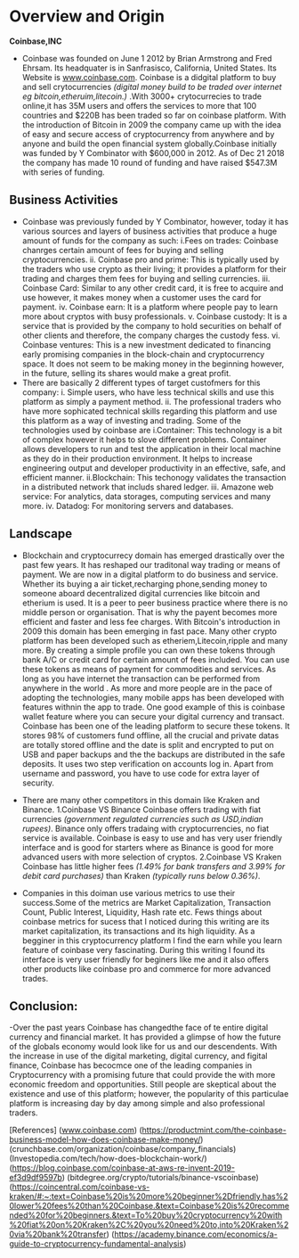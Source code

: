 
# Overview and Origin
**Coinbase,INC** 
- Coinbase was founded on June 1 2012 by Brian Armstrong and Fred Ehrsam. Its headquater is in Sanfrasisco, California, United States. Its Website is www.coinbase.com. Coinbase is a didgital platform to buy and sell crytocurrencies *(digital money build to be traded over internet eg bitcoin,etheruim,litecoin.)* .With 3000+ crytocurrecies to trade online,it has 35M users and offers the services to more that 100 countries and $220B has been traded so far on coinbase platform. With the introduction of Bitcoin in 2009 the company came up with the idea of easy and secure access of cryptocurrency from anywhere and by anyone and build the open financial system globally.Coinbase initially was funded by Y Combinator  with $600,000 in 2012. As of Dec 21 2018 the company has made 10 round of funding and have raised $547.3M with series of funding.
## Business Activities
- Coinbase was previously funded by Y Combinator, however, today it has various sources and layers of business activities that produce a huge amount of funds for the company as such: i.Fees on trades: Coinbase chanrges certain amount of fees for buying and selling cryptocurrencies. ii. Coinbase pro and prime: This is typically used by the traders who use crypto as their living; it provides a platform for their trading and charges them fees for buying and selling currencies. iii. Coinbase Card: Similar to any other credit card, it is free to acquire and use however, it makes money when a customer uses the card for payment. iv. Coinbase earn: It is a platform where people pay to learn more about cryptos with busy professionals. v. Coinbase custody: It is a service that is provided by the company to hold securities on behalf of other clients and therefore, the company charges the custody fess. vi. Coinbase ventures: This is a new investment dedicated to financing early promising companies in the block-chain and cryptocurrency space. It does not seem to  be making money in the beginning however, in the future, selling its shares would make a great profit.
- There are basically 2 different types of target custofmers for this company: i. Simple users, who have less technical skills and use this platform as simply a payment method. ii. The professional traders who have more sophicated technical skills regarding this platform and use this platform as a way of investing and trading. 
Some of the technologies used by coinbase are i.Container:  This technology is a bit of complex however it helps to slove different problems. Container allows developers to run and test the application in their local machine as they do in their production environment. It helps to increase engineering output and developer productivity in an effective, safe, and efficient manner. ii.Blockchain: This techonogy validates the transaction in a distributed network that includs shared ledger. iii. Amazone web service: For analytics, data storages, computing services and many more. iv. Datadog: For monitoring servers and databases.

## Landscape
- Blockchain and cryptocurrecy  domain has emerged drastically over the past few years. It has reshaped our traditonal way trading or means of payment. We are now in a digital platform to do business and service. Whether its buying a air ticket,recharging phone,sending money to someone aboard decentralized digital currencies like bitcoin and etherium is used. It is a peer to peer business practice where there is no middle person or organisation. That is why the payent becomes more efficient and faster and less fee charges. With Bitcoin's introduction in 2009 this domain has been emerging in fast pace. Many other crypto platform has been developed such as etheriem,Litecoin,ripple and many more. By creating a simple profile you can own these tokens through bank A/C or credit card for certain amount of fees included. You can use these tokens as means of payment for commodities and services. As long as you have internet the transaction can be performed from anywhere in the world . As more and more people are in the pace of adopting the technologies, many mobile apps has been developed with features withnin the app to trade. One good example of this is coinbase wallet feature where you can secure your digital currency and transact. Coinbase has been one of the leading platform to secure these tokens. It stores 98% of customers fund offline, all the crucial and private datas are totally stored offline and the date is split and encrypted to put on USB and paper backups  and the the backups are distributed in the safe deposits. It uses two step verification on accounts log in. Apart from username and password, you have to use code for extra layer of security.
- There are many other competitors in this domain like Kraken and Binance.
1.Coinbase VS Binance
Coinbase offers trading with fiat currencies *(government regulated currencies such as USD,indian rupees)*. Binance only offers tradaing with cryptocurrencies, no fiat service is available. Coinbase is easy to use and has very user friendly interface and is good for starters where as Binance is good for more advanced users with more selection of cryptos.
2.Coinbase VS Kraken
Coinbase has little higher fees *(1.49% for bank transfers and 3.99% for debit card purchases)* than Kraken *(typically runs below 0.36%)*.

- Companies in this doiman use various metrics to use their success.Some of the metrics are Market Capitalization, Transaction Count, Public Interest, Liquidity, Hash rate etc. Fews things about coinbase metrics for sucess that I noticed during this writing are its market capitalization, its transactions and its high liquidity. As a begginer in this cryptocurrency platform I find the earn while you learn feature of coinbase very fascinating. During this writing I found its interface is very user friendly for beginers like me and it also offers other products like coinbase pro and commerce for more advanced trades.

## Conclusion:
-Over the past years Coinbase has changedthe face of te entire digital currency and financial market. It has provided a glimpse of how the future of the globals economy would look like for us and our descendents. With the increase in use of the digital marketing, digital currency, and figital finance, Coinbase has becocmce one of the leading companies in Cryptocurrency with a promising future that could provide the with more economic freedom and opportunities. Still people are skeptical about the existence and use of this platform; however, the popularity of this particulae platform is increasing day by day among simple and also professional traders.























[References]
(www.coinbase.com) 
(https://productmint.com/the-coinbase-business-model-how-does-coinbase-make-money/)
(crunchbase.com/organization/coinbase/company_financials)
(Investopedia.com/tech/how-does-blockchain-work/)
(https://blog.coinbase.com/coinbase-at-aws-re-invent-2019-ef3d9df9597b)
(bitdegree.org/crypto/tutorials/binance-vscoinbase)
(https://coincentral.com/coinbase-vs-kraken/#:~:text=Coinbase%20is%20more%20beginner%2Dfriendly,has%20lower%20fees%20than%20Coinbase.&text=Coinbase%20is%20recommended%20for%20beginners.&text=To%20buy%20cryptocurrency%20with%20fiat%20on%20Kraken%2C%20you%20need%20to,into%20Kraken%20via%20bank%20transfer)
(https://academy.binance.com/economics/a-guide-to-cryptocurrency-fundamental-analysis)





  
    
